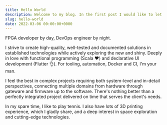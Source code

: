 ```yaml
---
title: Hello World
description: Welcome to my blog. In the first post I would like to let you to know me better 🙂
slug: hello-world
date: 2022-03-06 00:00:00+0000
---
```


FPGA developer by day, DevOps engineer by night.

I strive to create high-quality, well-tested and documented solutions in
established technologies while actively exploring the new and shiny. Deeply in
love with functional programming (Scala ♥️) and declarative UI development
(Flutter 👌). For tooling, automation, Docker and CI, I'm your man.

I feel the best in complex projects requiring both system-level and in-detail
perspectives, connecting multiple domains from hardware through gateware and
firmware up to the software. There's nothing better than a perfectly integrated
project delivered on time that serves the client's needs.

In my spare time, I like to play tennis. I also have lots of 3D printing
experience, which I gladly share, and a deep interest in space exploration and
cutting-edge technologies.
